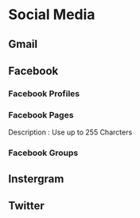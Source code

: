 # Social Media

## Gmail

## Facebook

### Facebook Profiles

### Facebook Pages

Description : Use up to 255 Charcters

### Facebook Groups

## Instergram

## Twitter





